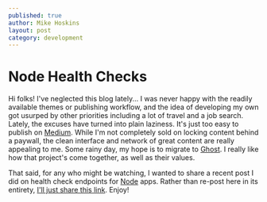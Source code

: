 ```yaml
---
published: true
author: Mike Hoskins
layout: post
category: development
---
```

# Node Health Checks

Hi folks!  I've neglected this blog lately...  I was never happy with the
readily available themes or publishing workflow, and the idea of developing
my own got usurped by other priorities including a lot of travel and a job
search.  Lately, the excuses have turned into plain laziness.  It's just too
easy to publish on [Medium](https://medium.com/@deadlysyn).  While I'm not
completely sold on locking content behind a paywall, the clean interface and
network of great content are really appealing to me.  Some rainy day, my hope
is to migrate to [Ghost](https://ghost.org).  I really like how that project's
come together, as well as their values.

That said, for any who might be watching, I wanted to share a recent post I
did on health check endpoints for [Node](https://nodejs.org) apps.  Rather
than re-post here in its entirety,
[I'll just share this link](https://itnext.io/node-health-checks-b25a6c62d990).
Enjoy!
